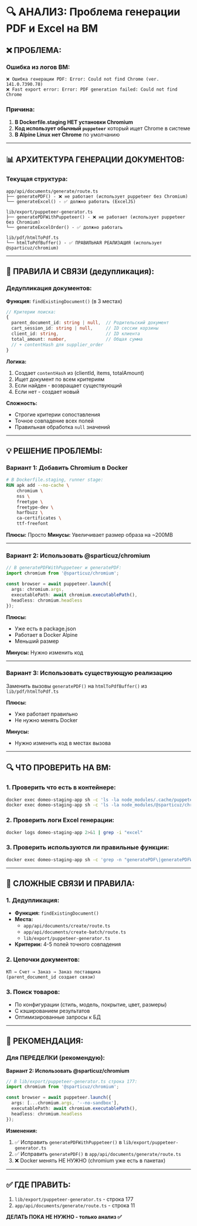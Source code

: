 # 🔍 АНАЛИЗ: Проблема генерации PDF и Excel на ВМ

## ❌ ПРОБЛЕМА:

### Ошибка из логов ВМ:
```
❌ Ошибка генерации PDF: Error: Could not find Chrome (ver. 141.0.7390.78)
❌ Fast export error: Error: PDF generation failed: Could not find Chrome
```

### Причина:
1. **В Dockerfile.staging НЕТ установки Chromium**
2. **Код использует обычный `puppeteer`** который ищет Chrome в системе
3. **В Alpine Linux нет Chrome** по умолчанию

---

## 📊 АРХИТЕКТУРА ГЕНЕРАЦИИ ДОКУМЕНТОВ:

### Текущая структура:

```
app/api/documents/generate/route.ts
├── generatePDF() - ❌ не работает (использует puppeteer без Chromium)
└── generateExcel() - ✅ должно работать (ExcelJS)

lib/export/puppeteer-generator.ts  
├── generatePDFWithPuppeteer() - ❌ не работает (использует puppeteer без Chromium)
└── generateExcelOrder() - ✅ должно работать

lib/pdf/htmlToPdf.ts
└── htmlToPdfBuffer() - ✅ ПРАВИЛЬНАЯ РЕАЛИЗАЦИЯ (использует @sparticuz/chromium)
```

---

## 🎯 ПРАВИЛА И СВЯЗИ (дедупликация):

### Дедупликация документов:

**Функция:** `findExistingDocument()` (в 3 местах)
```typescript
// Критерии поиска:
{
  parent_document_id: string | null,  // Родительский документ
  cart_session_id: string | null,     // ID сессии корзины
  client_id: string,                  // ID клиента
  total_amount: number,               // Общая сумма
  // + contentHash для supplier_order
}
```

**Логика:**
1. Создает `contentHash` из (clientId, items, totalAmount)
2. Ищет документ по всем критериям
3. Если найден - возвращает существующий
4. Если нет - создает новый

**Сложность:**
- Строгие критерии сопоставления
- Точное совпадение всех полей
- Правильная обработка `null` значений

---

## 💡 РЕШЕНИЕ ПРОБЛЕМЫ:

### Вариант 1: Добавить Chromium в Docker
```dockerfile
# В Dockerfile.staging, runner stage:
RUN apk add --no-cache \
    chromium \
    nss \
    freetype \
    freetype-dev \
    harfbuzz \
    ca-certificates \
    ttf-freefont
```

**Плюсы:** Просто
**Минусы:** Увеличивает размер образа на ~200MB

---

### Вариант 2: Использовать @sparticuz/chromium
```typescript
// В generatePDFWithPuppeteer и generatePDF:
import chromium from '@sparticuz/chromium';

const browser = await puppeteer.launch({
  args: chromium.args,
  executablePath: await chromium.executablePath(),
  headless: chromium.headless
});
```

**Плюсы:** 
- Уже есть в package.json
- Работает в Docker Alpine
- Меньший размер

**Минусы:** Нужно изменить код

---

### Вариант 3: Использовать существующую реализацию
Заменить вызовы `generatePDF()` на `htmlToPdfBuffer()` из `lib/pdf/htmlToPdf.ts`

**Плюсы:** 
- Уже работает правильно
- Не нужно менять Docker

**Минусы:** 
- Нужно изменить код в местах вызова

---

## 🔍 ЧТО ПРОВЕРИТЬ НА ВМ:

### 1. Проверить что есть в контейнере:
```bash
docker exec domeo-staging-app sh -c 'ls -la node_modules/.cache/puppeteer/'
docker exec domeo-staging-app sh -c 'ls -la node_modules/@sparticuz/chromium/'
```

### 2. Проверить логи Excel генерации:
```bash
docker logs domeo-staging-app 2>&1 | grep -i "excel"
```

### 3. Проверить используются ли правильные функции:
```bash
docker exec domeo-staging-app sh -c 'grep -n "generatePDF\|generatePDFWithPuppeteer" /app/.next/server/**/*.js | head -20'
```

---

## 📝 СЛОЖНЫЕ СВЯЗИ И ПРАВИЛА:

### 1. Дедупликация:
- **Функция:** `findExistingDocument()` 
- **Места:** 
  - `app/api/documents/create/route.ts`
  - `app/api/documents/create-batch/route.ts`
  - `lib/export/puppeteer-generator.ts`
- **Критерии:** 4-5 полей точного совпадения

### 2. Цепочки документов:
```
КП → Счет → Заказ → Заказ поставщика
(parent_document_id создает связи)
```

### 3. Поиск товаров:
- По конфигурации (стиль, модель, покрытие, цвет, размеры)
- С кэшированием результатов
- Оптимизированные запросы к БД

---

## 🎯 РЕКОМЕНДАЦИЯ:

### Для ПЕРЕДЕЛКИ (рекомендую):

**Вариант 2: Использовать @sparticuz/chromium**
```typescript
// В lib/export/puppeteer-generator.ts строка 177:
import chromium from '@sparticuz/chromium';

const browser = await puppeteer.launch({
  args: [...chromium.args, '--no-sandbox'],
  executablePath: await chromium.executablePath(),
  headless: chromium.headless
});
```

**Изменения:**
1. ✅ Исправить `generatePDFWithPuppeteer()` в `lib/export/puppeteer-generator.ts`
2. ✅ Исправить `generatePDF()` в `app/api/documents/generate/route.ts`
3. ❌ Docker менять НЕ НУЖНО (chromium уже есть в пакетах)

---

## ✅ ГДЕ ПРАВИТЬ:

1. `lib/export/puppeteer-generator.ts` - строка 177
2. `app/api/documents/generate/route.ts` - строка 11

**ДЕЛАТЬ ПОКА НЕ НУЖНО - только анализ ✅**

